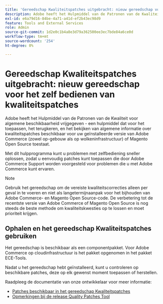 ```yaml
---
title: 'Gereedschap Kwaliteitspatches uitgebracht: nieuw gereedschap voor het zelf bedienen van kwaliteitspatches'
description: Adobe heeft het Hulpmiddel van de Patronen van de Kwaliteit voor algemene beschikbaarheid vrijgegeven - een hulpmiddel dat voor het toepassen, het terugkeren, en het bekijken van algemene informatie over kwaliteitspatches beschikbaar voor uw geïnstalleerde versie van Adobe Commerce (zowel op-gebouw als op wolkeninfrastructuur) of Magento Open Source toestaat.
exl-id: e6a79d16-84be-4a71-a41d-ef2b43ec98d9
feature: Tools and External Services
role: Admin
source-git-commit: 1d2e0c1b4a8e3d79a362500ee3ec7bde84a6ce0d
workflow-type: tm+mt
source-wordcount: '254'
ht-degree: 0%

---
```


# Gereedschap Kwaliteitspatches uitgebracht: nieuw gereedschap voor het zelf bedienen van kwaliteitspatches

Adobe heeft het Hulpmiddel van de Patronen van de Kwaliteit voor algemene beschikbaarheid vrijgegeven - een hulpmiddel dat voor het toepassen, het terugkeren, en het bekijken van algemene informatie over kwaliteitspatches beschikbaar voor uw geïnstalleerde versie van Adobe Commerce (zowel op-gebouw als op wolkeninfrastructuur) of Magento Open Source toestaat.

Met dit hulpprogramma kunt u problemen met zelfbediening sneller oplossen, zodat u eenvoudig patches kunt toepassen die door Adobe Commerce Support worden voorgesteld voor problemen die u met Adobe Commerce kunt ervaren.

>[!NOTE]
>
>Gebruik het gereedschap om de vereiste kwaliteitscorrecties alleen per geval in te voeren en niet als langetermijnaanpak voor het bijhouden van Adobe Commerce- en Magento Open Source-code. De verbetering tot de recentste versie van Adobe Commerce of Magento Open Source is nog steeds de beste methode om kwaliteitskwesties op te lossen en moet prioriteit krijgen.

## Ophalen en het gereedschap Kwaliteitspatches gebruiken

Het gereedschap is beschikbaar als een componentpakket. Voor Adobe Commerce op cloudinfrastructuur is het pakket opgenomen in het pakket ECE-Tools.

Nadat u het gereedschap hebt geïnstalleerd, kunt u controleren op beschikbare patches, deze op elk gewenst moment toepassen of herstellen.

Raadpleeg de documentatie van onze ontwikkelaar voor meer informatie:

* [Patches beschikbaar in het gereedschap Kwaliteitspatches](https://devdocs.magento.com/quality-patches/tool.html#patch-grid)
* [Opmerkingen bij de release Quality Patches Tool](https://devdocs.magento.com/quality-patches/release-notes.html)
